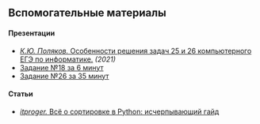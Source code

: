 ## Вспомогательные материалы

#### Презентации
* [*К.Ю. Поляков.* Особенности решения задач 25 и 26 компьютерного ЕГЭ по информатике.](899698.ppt) *(2021)*
* [Задание №18 за 6 минут](https://ppt-online.org/867646)
* [Задание №26 за 35 минут](https://ppt-online.org/900114)

#### Статьи
* [*itproger.* Всё о сортировке в Python: исчерпывающий гайд](https://tproger.ru/translations/python-sorting/)
